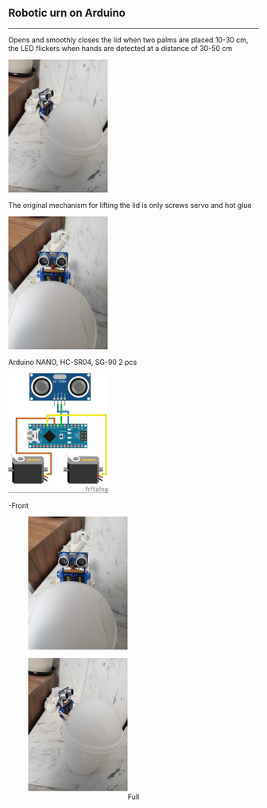 ## Robotic urn on Arduino
---
Opens and smoothly closes the lid when two palms are placed 10-30 cm, the LED flickers when hands are detected at a distance of 30-50 cm

<img src="full.png" />

The original mechanism for lifting the lid is only screws servo and hot glue

<img src="front.png" />

Arduino NANO, HC-SR04, SG-90 2 pcs

<img src="сircuit.png" /> 



  
<div>
  <figure>  
   
  </figure>
</div>

-Front

<div>
  <figure>
  <img src="front.png" />
  </figure>
</div>

<div>
  <figure>
  <img src="full.png" />
  <figcaption align="center">Full</figcaption>
  </figure>
</div>


<table height="30"></table> 
